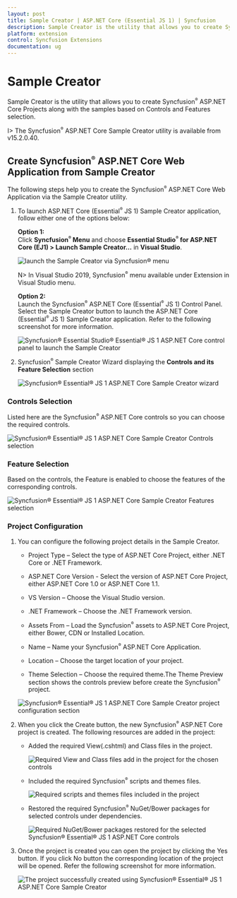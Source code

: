 ```yaml
---
layout: post
title: Sample Creator | ASP.NET Core (Essential JS 1) | Syncfusion
description: Sample Creator is the utility that allows you to create Syncfusion ASP.NET Core Projects along with the samples based on Controls and Features selection
platform: extension
control: Syncfusion Extensions
documentation: ug
---
```


# Sample Creator

Sample Creator is the utility that allows you to create Syncfusion<sup style="font-size:70%">&reg;</sup> ASP.NET Core Projects along with the samples based on Controls and Features selection.

I> The Syncfusion<sup style="font-size:70%">&reg;</sup> ASP.NET Core Sample Creator utility is available from v15.2.0.40.

## Create Syncfusion<sup style="font-size:70%">&reg;</sup> ASP.NET Core Web Application from Sample Creator

The following steps help you to create the Syncfusion<sup style="font-size:70%">&reg;</sup> ASP.NET Core Web Application via the Sample Creator utility.

1. To launch ASP.NET Core (Essential<sup style="font-size:70%">&reg;</sup> JS 1) Sample Creator application, follow either one of the options below: 

   **Option 1:**   
   Click **Syncfusion<sup style="font-size:70%">&reg;</sup> Menu** and choose **Essential Studio<sup style="font-size:70%">&reg;</sup> for ASP.NET Core (EJ1) > Launch Sample Creator…** in **Visual Studio**.
   
   ![launch the Sample Creator via Syncfusion<sup style="font-size:70%">&reg;</sup> menu](Sample-Creator_images/Syncfusion_Menu_SampleCreator.png)

   N> In Visual Studio 2019, Syncfusion<sup style="font-size:70%">&reg;</sup> menu available under Extension in Visual Studio menu.

   **Option 2:**  
   Launch the Syncfusion<sup style="font-size:70%">&reg;</sup> ASP.NET Core (Essential<sup style="font-size:70%">&reg;</sup> JS 1) Control Panel. Select the Sample Creator button to launch the ASP.NET Core (Essential<sup style="font-size:70%">&reg;</sup> JS 1) Sample Creator application. Refer to the following screenshot for more information.

   ![Syncfusion<sup style="font-size:70%">&reg;</sup> Essential Studio<sup style="font-size:70%">&reg;</sup> Essential<sup style="font-size:70%">&reg;</sup> JS 1 ASP.NET Core control panel to launch the Sample Creator](Sample-Creator_images/SampleCreator-img1.png)

2. Syncfusion<sup style="font-size:70%">&reg;</sup> Sample Creator Wizard displaying the **Controls and its Feature Selection** section

   ![Syncfusion<sup style="font-size:70%">&reg;</sup> Essential<sup style="font-size:70%">&reg;</sup> JS 1 ASP.NET Core Sample Creator wizard](Sample-Creator_images/SampleCreator-img2.jpeg)


### Controls Selection

Listed here are the Syncfusion<sup style="font-size:70%">&reg;</sup> ASP.NET Core controls so you can choose the required controls.

   ![Syncfusion<sup style="font-size:70%">&reg;</sup> Essential<sup style="font-size:70%">&reg;</sup> JS 1 ASP.NET Core Sample Creator Controls selection](Sample-Creator_images/SampleCreator-img3.jpeg)

### Feature Selection

Based on the controls, the Feature is enabled to choose the features of the corresponding controls.

   ![Syncfusion<sup style="font-size:70%">&reg;</sup> Essential<sup style="font-size:70%">&reg;</sup> JS 1 ASP.NET Core Sample Creator Features selection](Sample-Creator_images/SampleCreator-img4.jpeg)


### Project Configuration

1. You can configure the following project details in the Sample Creator.

   * Project Type – Select the type of ASP.NET Core Project, either .NET Core or .NET Framework.
   
   * ASP.NET Core Version - Select the version of ASP.NET Core Project, either ASP.NET Core 1.0 or ASP.NET Core 1.1.

   * VS Version – Choose the Visual Studio version.

   * .NET Framework – Choose the .NET Framework version.
   
   * Assets From – Load the Syncfusion<sup style="font-size:70%">&reg;</sup> assets to ASP.NET Core Project, either Bower, CDN or Installed Location.

   * Name – Name your Syncfusion<sup style="font-size:70%">&reg;</sup> ASP.NET Core Application.

   * Location – Choose the target location of your project.

   * Theme Selection – Choose the required theme.The Theme Preview section shows the controls preview before create the Syncfusion<sup style="font-size:70%">&reg;</sup> project.

   ![Syncfusion<sup style="font-size:70%">&reg;</sup> Essential<sup style="font-size:70%">&reg;</sup> JS 1 ASP.NET Core Sample Creator project configuration section](Sample-Creator_images/SampleCreator-img6.jpeg)


2. When you click the Create button, the new Syncfusion<sup style="font-size:70%">&reg;</sup> ASP.NET Core project is created. The following resources are added in the project:

   * Added the required View(.cshtml) and Class files in the project.

     ![Required View and Class files add in the project for the chosen controls](Sample-Creator_images/SampleCreator-img7.jpeg)

   * Included the required Syncfusion<sup style="font-size:70%">&reg;</sup> scripts and themes files.

     ![Required scripts and themes files included in the project](Sample-Creator_images/SampleCreator-img8.jpeg)

   * Restored the required Syncfusion<sup style="font-size:70%">&reg;</sup> NuGet/Bower packages for selected controls under dependencies.

     ![Required NuGet/Bower packages restored for the selected Syncfusion<sup style="font-size:70%">&reg;</sup> Essential<sup style="font-size:70%">&reg;</sup> JS 1 ASP.NET Core controls](Sample-Creator_images/SampleCreator-img9.jpeg)

3. Once the project is created you can open the project by clicking the Yes button. If you click No button the corresponding location of the project will be opened. Refer the following screenshot for more information.

   ![The project successfully created using Syncfusion<sup style="font-size:70%">&reg;</sup> Essential<sup style="font-size:70%">&reg;</sup> JS 1 ASP.NET Core Sample Creator](Sample-Creator_images/SampleCreator-img11.jpeg)
